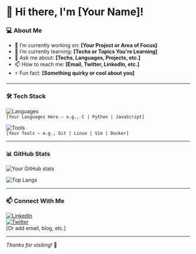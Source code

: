# 👋 Hi there, I'm [Your Name]!

### 💻 About Me
- 🔭 I’m currently working on: **[Your Project or Area of Focus]**
- 🌱 I’m currently learning: **[Techs or Topics You're Learning]**
- 💬 Ask me about: **[Techs, Languages, Projects, etc.]**
- 📫 How to reach me: **[Email, Twitter, LinkedIn, etc.]**
- ⚡ Fun fact: **[Something quirky or cool about you]**

---

### 🛠️ Tech Stack
![Languages](https://img.shields.io/badge/-Languages-blue?style=flat-square)  
`[Your Languages Here — e.g., C | Python | JavaScript]`

![Tools](https://img.shields.io/badge/-Tools-green?style=flat-square)  
`[Your Tools — e.g., Git | Linux | Vim | Docker]`

---

### 📊 GitHub Stats
![Your GitHub stats](https://github-readme-stats.vercel.app/api?username=yourusername&show_icons=true&hide_border=true&theme=tokyonight)

![Top Langs](https://github-readme-stats.vercel.app/api/top-langs/?username=yourusername&layout=compact&theme=tokyonight)

---

### 📫 Connect With Me
[![LinkedIn](https://img.shields.io/badge/-LinkedIn-blue?style=flat-square&logo=linkedin)](https://linkedin.com/in/yourusername)  
[![Twitter](https://img.shields.io/badge/-Twitter-blue?style=flat-square&logo=twitter)](https://twitter.com/yourusername)  
[Or add email, blog, etc.]

---

_Thanks for visiting!_ 🌟

